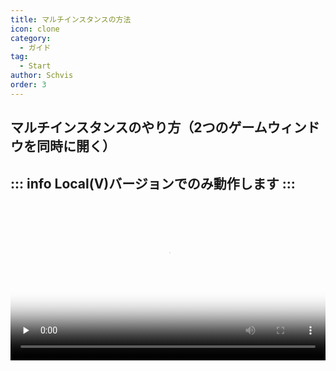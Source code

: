 ```yaml
---
title: マルチインスタンスの方法
icon: clone
category:
  - ガイド
tag:
  - Start
author: Schvis
order: 3
---
```


## マルチインスタンスのやり方（2つのゲームウィンドウを同時に開く）

::: info Local(V)バージョンでのみ動作します
:::
---
<video controls preload="none" width="100%" poster="https://nextcloud.atruicardona.xyz/s/a3K6SK5bHyxfmZw/preview"><source src="https://nextcloud.atruicardona.xyz/s/a3K6SK5bHyxfmZw/download" type="video/mp4"></video>
